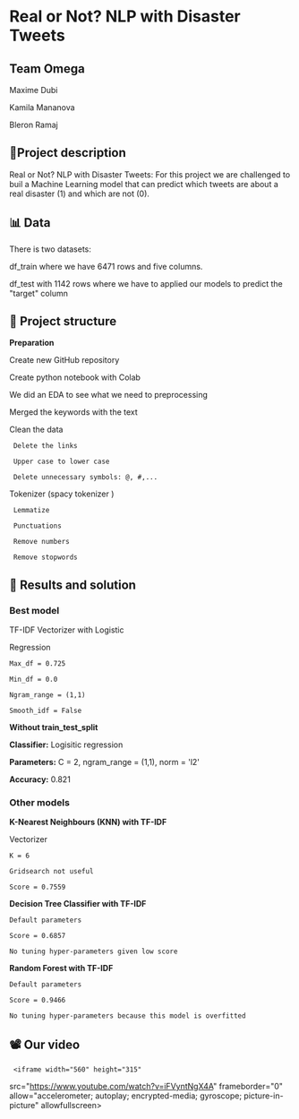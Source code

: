 # Real or Not? NLP with Disaster Tweets
## Team Omega
Maxime Dubi

Kamila Mananova

Bleron Ramaj

## 📑Project description 
Real or Not? NLP with Disaster Tweets: For this project we are challenged to buil a Machine Learning model that can predict which tweets are about a real disaster (1) and which are not (0). 

## 📊 Data 
There is two datasets:

  df_train where we have 6471 rows and five columns.
  
  df_test with 1142 rows where we have to applied our models to predict the "target" column
  
## 🎯 Project structure
**Preparation**

Create new GitHub repository

Create python notebook with Colab

We did an EDA to see what we need to preprocessing

  Merged the keywords with the text
  
  
  Clean the data
  
     Delete the links
    
     Upper case to lower case
    
     Delete unnecessary symbols: @, #,...
    
    
    
  Tokenizer (spacy tokenizer )
  
     Lemmatize
    
     Punctuations
    
     Remove numbers
    
     Remove stopwords
    


## 🧾 Results and solution

### Best model

TF-IDF Vectorizer with Logistic

Regression

    Max_df = 0.725
  
    Min_df = 0.0
  
    Ngram_range = (1,1)
  
    Smooth_idf = False
  
**Without train_test_split**

**Classifier:** Logisitic regression

**Parameters:** C = 2, ngram_range = (1,1), norm = 'l2'

**Accuracy:** 0.821


### Other models

**K-Nearest Neighbours (KNN) with TF-IDF**

Vectorizer

    K = 6
  
    Gridsearch not useful
  
    Score = 0.7559
  

**Decision Tree Classifier with TF-IDF**

    Default parameters

    Score = 0.6857

    No tuning hyper-parameters given low score
  
  
  **Random Forest with TF-IDF**

    Default parameters

    Score = 0.9466 

    No tuning hyper-parameters because this model is overfitted
  

## 📽️ Our video 
    
     <iframe width="560" height="315"
src="https://www.youtube.com/watch?v=iFVyntNgX4A" 
frameborder="0" 
allow="accelerometer; autoplay; encrypted-media; gyroscope; picture-in-picture" 
allowfullscreen></iframe>
    
